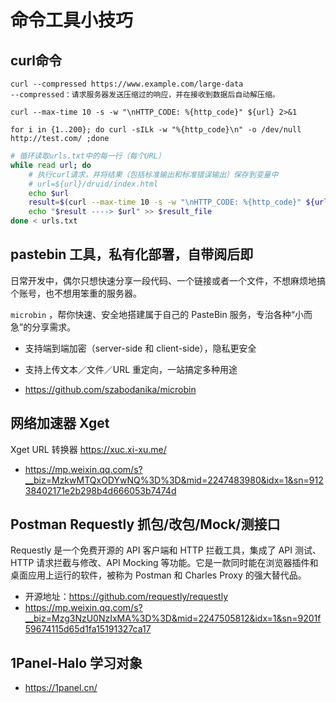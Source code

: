 # 命令工具小技巧

## curl命令

```
curl --compressed https://www.example.com/large-data
--compressed：请求服务器发送压缩过的响应，并在接收到数据后自动解压缩。

curl --max-time 10 -s -w "\nHTTP_CODE: %{http_code}" ${url} 2>&1

for i in {1..200}; do curl -sILk -w "%{http_code}\n" -o /dev/null http://test.com/ ;done
```

```bash
# 循环读取urls.txt中的每一行（每个URL）
while read url; do
    # 执行curl请求，并将结果（包括标准输出和标准错误输出）保存到变量中
    # url=${url}/druid/index.html
    echo $url
    result=$(curl --max-time 10 -s -w "\nHTTP_CODE: %{http_code}" ${url} 2>&1)
    echo "$result ----> $url" >> $result_file
done < urls.txt
```

## pastebin 工具，私有化部署，自带阅后即


日常开发中，偶尔只想快速分享一段代码、一个链接或者一个文件，不想麻烦地搞个账号，也不想用笨重的服务器。

`microbin` ，帮你快速、安全地搭建属于自己的 PasteBin 服务，专治各种“小而急”的分享需求。

- 支持端到端加密（server-side 和 client-side），隐私更安全
- 支持上传文本／文件／URL 重定向，一站搞定多种用途

- https://github.com/szabodanika/microbin


## 网络加速器 Xget

Xget URL 转换器 https://xuc.xi-xu.me/

- https://mp.weixin.qq.com/s?__biz=MzkwMTQxODYwNQ%3D%3D&mid=2247483980&idx=1&sn=91238402171e2b298b4d666053b7474d

## Postman Requestly 抓包/改包/Mock/测接口

Requestly 是一个免费开源的 API 客户端和 HTTP 拦截工具，集成了 API 测试、HTTP 请求拦截与修改、API Mocking 等功能。它是一款同时能在浏览器插件和桌面应用上运行的软件，被称为 Postman 和 Charles Proxy 的强大替代品。

- 开源地址：https://github.com/requestly/requestly
- https://mp.weixin.qq.com/s?__biz=Mzg3NzU0NzIxMA%3D%3D&mid=2247505812&idx=1&sn=9201f59674115d65d1fa15191327ca17

## 1Panel-Halo 学习对象

- https://1panel.cn/

